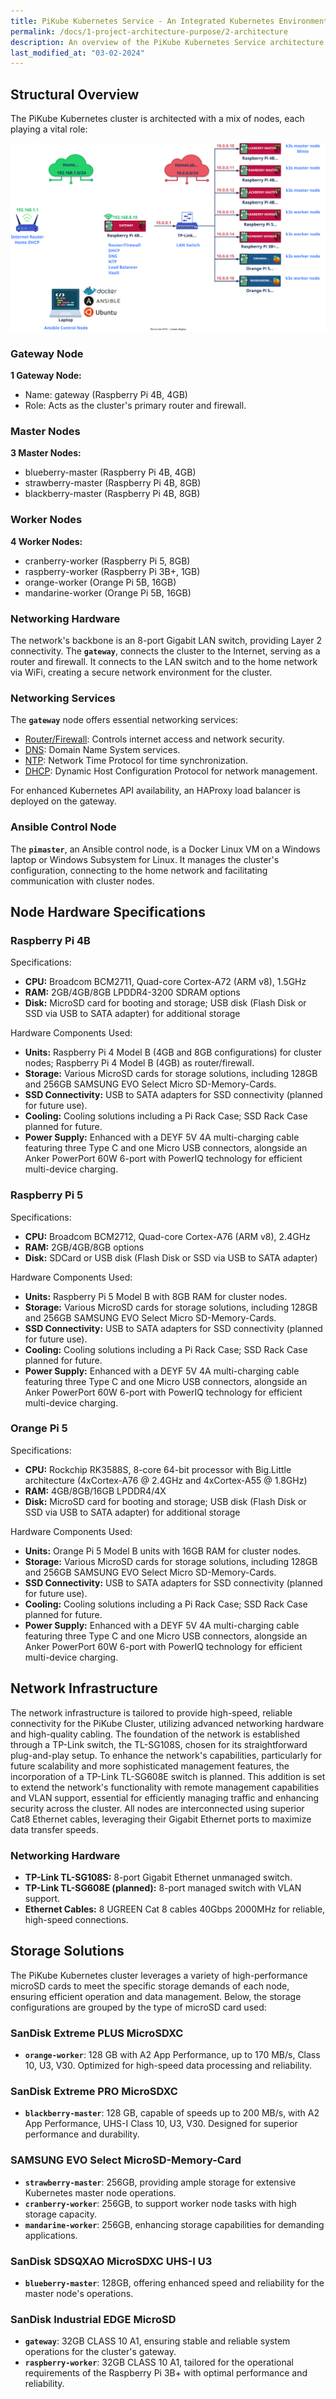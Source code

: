 ```yaml
---
title: PiKube Kubernetes Service - An Integrated Kubernetes Environment
permalink: /docs/1-project-architecture-purpose/2-architecture
description: An overview of the PiKube Kubernetes Service architecture featuring a Kubernetes cluster, which includes the cluster nodes, a firewall, and an Ansible control node, along with the networking setup and cluster storage design.
last_modified_at: "03-02-2024"
---
```


## Structural Overview

The PiKube Kubernetes cluster is architected with a mix of nodes, each playing a vital role:

<p align="center">
    <img alt="pikube-cluster-network-node-architecture"
    src="../design/pikube-cluster-network-node-architecture.drawio.svg"
    width="%"
    height="%">
</p>

### Gateway Node

**1 Gateway Node:**

- Name: gateway (Raspberry Pi 4B, 4GB)
- Role: Acts as the cluster's primary router and firewall.

### Master Nodes

**3 Master Nodes:**

- blueberry-master (Raspberry Pi 4B, 4GB)
- strawberry-master (Raspberry Pi 4B, 8GB)
- blackberry-master (Raspberry Pi 4B, 8GB)

### Worker Nodes

**4 Worker Nodes:**

- cranberry-worker  (Raspberry Pi 5, 8GB)
- raspberry-worker  (Raspberry Pi 3B+, 1GB)
- orange-worker     (Orange Pi 5B, 16GB)
- mandarine-worker  (Orange Pi 5B, 16GB)

### Networking Hardware

The network's backbone is an 8-port Gigabit LAN switch, providing Layer 2 connectivity. The **`gateway`**, connects the cluster to the Internet, serving as a router and firewall. It connects to the LAN switch and to the home network via WiFi, creating a secure network environment for the cluster.

### Networking Services

The **`gateway`** node offers essential networking services:

- [Router/Firewall](https://github.com/Crypto-Aggressor/PiKube-Kubernetes-Cluster/blob/production/documentation/0-definitions.md#router-firewall): Controls internet access and network security.
- [DNS](https://github.com/Crypto-Aggressor/PiKube-Kubernetes-Cluster/blob/production/documentation/0-definitions.md#dns): Domain Name System services.
- [NTP](https://github.com/Crypto-Aggressor/PiKube-Kubernetes-Cluster/blob/production/documentation/0-definitions.md#ntp): Network Time Protocol for time synchronization.
- [DHCP](https://github.com/Crypto-Aggressor/PiKube-Kubernetes-Cluster/blob/production/documentation/0-definitions.md#dhcp): Dynamic Host Configuration Protocol for network management.

For enhanced Kubernetes API availability, an HAProxy load balancer is deployed on the gateway.

### Ansible Control Node

The **`pimaster`**, an Ansible control node, is a Docker Linux VM on a Windows laptop or Windows Subsystem for Linux. It manages the cluster's configuration, connecting to the home network and facilitating communication with cluster nodes.

## Node Hardware Specifications

### Raspberry Pi 4B

Specifications:

- **CPU:** Broadcom BCM2711, Quad-core Cortex-A72 (ARM v8), 1.5GHz
- **RAM:** 2GB/4GB/8GB LPDDR4-3200 SDRAM options
- **Disk:** MicroSD card for booting and storage; USB disk (Flash Disk or SSD via USB to SATA adapter) for additional storage

Hardware Components Used:

- **Units:** Raspberry Pi 4 Model B (4GB and 8GB configurations) for cluster nodes; Raspberry Pi 4 Model B (4GB) as router/firewall.
- **Storage:** Various MicroSD cards for storage solutions, including 128GB and 256GB SAMSUNG EVO Select Micro SD-Memory-Cards.
- **SSD Connectivity:** USB to SATA adapters for SSD connectivity (planned for future use).
- **Cooling:** Cooling solutions including a Pi Rack Case; SSD Rack Case planned for future.
- **Power Supply:** Enhanced with a DEYF 5V 4A multi-charging cable featuring three Type C and one Micro USB connectors, alongside an Anker PowerPort 60W 6-port with PowerIQ technology for efficient multi-device charging.

### Raspberry Pi 5

Specifications:

- **CPU:** Broadcom BCM2712, Quad-core Cortex-A76 (ARM v8), 2.4GHz
- **RAM:** 2GB/4GB/8GB options
- **Disk:** SDCard or USB disk (Flash Disk or SSD via USB to SATA adapter)

Hardware Components Used:

- **Units:** Raspberry Pi 5 Model B with 8GB RAM for cluster nodes.
- **Storage:** Various MicroSD cards for storage solutions, including 128GB and 256GB SAMSUNG EVO Select Micro SD-Memory-Cards.
- **SSD Connectivity:** USB to SATA adapters for SSD connectivity (planned for future use).
- **Cooling:** Cooling solutions including a Pi Rack Case; SSD Rack Case planned for future.
- **Power Supply:** Enhanced with a DEYF 5V 4A multi-charging cable featuring three Type C and one Micro USB connectors, alongside an Anker PowerPort 60W 6-port with PowerIQ technology for efficient multi-device charging.

### Orange Pi 5

Specifications:

- **CPU:** Rockchip RK3588S, 8-core 64-bit processor with Big.Little architecture (4xCortex-A76 @ 2.4GHz and 4xCortex-A55 @ 1.8GHz)
- **RAM:** 4GB/8GB/16GB LPDDR4/4X
- **Disk:** MicroSD card for booting and storage; USB disk (Flash Disk or SSD via USB to SATA adapter) for additional storage

Hardware Components Used:

- **Units:** Orange Pi 5 Model B units with 16GB RAM for cluster nodes.
- **Storage:** Various MicroSD cards for storage solutions, including 128GB and 256GB SAMSUNG EVO Select Micro SD-Memory-Cards.
- **SSD Connectivity:** USB to SATA adapters for SSD connectivity (planned for future use).
- **Cooling:** Cooling solutions including a Pi Rack Case; SSD Rack Case planned for future.
- **Power Supply:** Enhanced with a DEYF 5V 4A multi-charging cable featuring three Type C and one Micro USB connectors, alongside an Anker PowerPort 60W 6-port with PowerIQ technology for efficient multi-device charging.

## Network Infrastructure

The network infrastructure is tailored to provide high-speed, reliable connectivity for the PiKube Cluster, utilizing advanced networking hardware and high-quality cabling. The foundation of the network is established through a TP-Link switch, the TL-SG108S, chosen for its straightforward plug-and-play setup. To enhance the network's capabilities, particularly for future scalability and more sophisticated management features, the incorporation of a TP-Link TL-SG608E switch is planned. This addition is set to extend the network's functionality with remote management capabilities and VLAN support, essential for efficiently managing traffic and enhancing security across the cluster. All nodes are interconnected using superior Cat8 Ethernet cables, leveraging their Gigabit Ethernet ports to maximize data transfer speeds.

### Networking Hardware

- **TP-Link TL-SG108S:** 8-port Gigabit Ethernet unmanaged switch.
- **TP-Link TL-SG608E (planned):** 8-port managed switch with VLAN support.
- **Ethernet Cables:** 8 UGREEN Cat 8 cables 40Gbps 2000MHz for reliable, high-speed connections.

## Storage Solutions

The PiKube Kubernetes cluster leverages a variety of high-performance microSD cards to meet the specific storage demands of each node, ensuring efficient operation and data management. Below, the storage configurations are grouped by the type of microSD card used:

### SanDisk Extreme PLUS MicroSDXC

- **`orange-worker`**: 128 GB with A2 App Performance, up to 170 MB/s, Class 10, U3, V30. Optimized for high-speed data processing and reliability.

### SanDisk Extreme PRO MicroSDXC

- **`blackberry-master`**: 128 GB, capable of speeds up to 200 MB/s, with A2 App Performance, UHS-I Class 10, U3, V30. Designed for superior performance and durability.

### SAMSUNG EVO Select MicroSD-Memory-Card

- **`strawberry-master`**: 256GB, providing ample storage for extensive Kubernetes master node operations.
- **`cranberry-worker`**: 256GB, to support worker node tasks with high storage capacity.
- **`mandarine-worker`**: 256GB, enhancing storage capabilities for demanding applications.

### SanDisk SDSQXAO MicroSDXC UHS-I U3

- **`blueberry-master`**: 128GB, offering enhanced speed and reliability for the master node's operations.

### SanDisk Industrial EDGE MicroSD

- **`gateway`**: 32GB CLASS 10 A1, ensuring stable and reliable system operations for the cluster's gateway.
- **`raspberry-worker`**: 32GB CLASS 10 A1, tailored for the operational requirements of the Raspberry Pi 3B+ with optimal performance and reliability.
